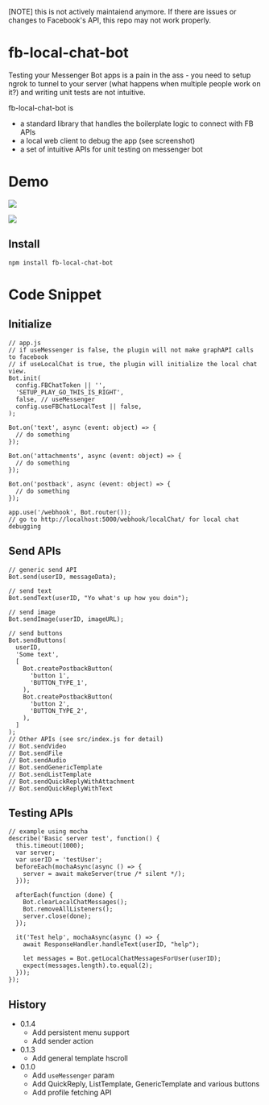 [NOTE] this is not actively maintaiend anymore. If there are issues or changes to Facebook's API, this repo may not work properly.

# fb-local-chat-bot

Testing your Messenger Bot apps is a pain in the ass - you need to setup ngrok to tunnel to your server (what happens when multiple people work on it?) and writing unit tests are not intuitive.

fb-local-chat-bot is
- a standard library that handles the boilerplate logic to connect with FB APIs
- a local web client to debug the app (see screenshot)
- a set of intuitive APIs for unit testing on messenger bot

# Demo
![](https://github.com/spchuang/fb-local-chat-bot/blob/master/screenshot.gif)

![](https://github.com/spchuang/fb-local-chat-bot/blob/master/screenshot2.png)

## Install
```
npm install fb-local-chat-bot
```

# Code Snippet

## Initialize
```
// app.js
// if useMessenger is false, the plugin will not make graphAPI calls to facebook
// if useLocalChat is true, the plugin will initialize the local chat view.
Bot.init(
  config.FBChatToken || '',
  'SETUP_PLAY_GO_THIS_IS_RIGHT',
  false, // useMessenger
  config.useFBChatLocalTest || false,
);

Bot.on('text', async (event: object) => {
  // do something
});

Bot.on('attachments', async (event: object) => {
  // do something
});

Bot.on('postback', async (event: object) => {
  // do something
});

app.use('/webhook', Bot.router());
// go to http://localhost:5000/webhook/localChat/ for local chat debugging
```

## Send APIs
```
// generic send API
Bot.send(userID, messageData);

// send text
Bot.sendText(userID, "Yo what's up how you doin");

// send image
Bot.sendImage(userID, imageURL);

// send buttons
Bot.sendButtons(
  userID,
  'Some text',
  [
    Bot.createPostbackButton(
      'button 1',
      'BUTTON_TYPE_1',
    ),
    Bot.createPostbackButton(
      'button 2',
      'BUTTON_TYPE_2',
    ),
  ]
);
// Other APIs (see src/index.js for detail)
// Bot.sendVideo
// Bot.sendFile
// Bot.sendAudio
// Bot.sendGenericTemplate
// Bot.sendListTemplate
// Bot.sendQuickReplyWithAttachment
// Bot.sendQuickReplyWithText
```

## Testing APIs
```
// example using mocha
describe('Basic server test', function() {
  this.timeout(1000);
  var server;
  var userID = 'testUser';
  beforeEach(mochaAsync(async () => {
    server = await makeServer(true /* silent */);
  }));

  afterEach(function (done) {
    Bot.clearLocalChatMessages();
    Bot.removeAllListeners();
    server.close(done);
  });

  it('Test help', mochaAsync(async () => {
    await ResponseHandler.handleText(userID, "help");

    let messages = Bot.getLocalChatMessagesForUser(userID);
    expect(messages.length).to.equal(2);
  }));
});

```

## History
- 0.1.4
   - Add persistent menu support
   - Add sender action
- 0.1.3
   - Add general template hscroll
- 0.1.0
   - Add `useMessenger` param
   - Add QuickReply, ListTemplate, GenericTemplate and various buttons
   - Add profile fetching API
